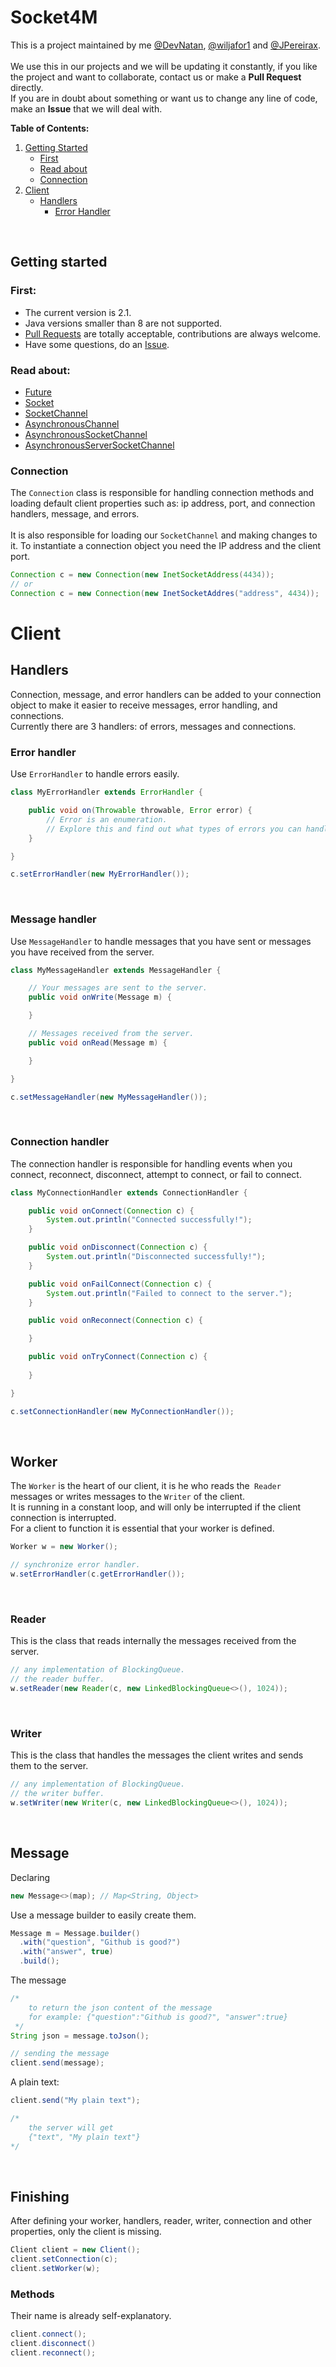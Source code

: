 # Socket4M
This is a project maintained by me [@DevNatan](https://github.com/DevNatan), [@wiljafor1](https://github.com/wiljafor1) and [@JPereirax](https://github.com/JPereirax).\
<br>
We use this in our projects and we will be updating it constantly, if you like the project and want to collaborate, contact us or make a **Pull Request** directly.\
If you are in doubt about something or want us to change any line of code, make an **Issue** that we will deal with.
<br>

**Table of Contents:**
1. [Getting Started](#getting-started)
    - [First](#first)
    - [Read about](#read-about)
    - [Connection](#connection)
2. [Client](#client)
    - [Handlers](#handlers)
        - [Error Handler](#error-handler)
    
<br>
  
## Getting started
### First:
  - The current version is 2.1.
  - Java versions smaller than 8 are not supported.
  - [Pull Requests](https://github.com/DevNatan/Socket4M/pulls) are totally acceptable, contributions are always welcome.
  - Have some questions, do an [Issue](https://github.com/DevNatan/Socket4M/issues).
  
### Read about:
  * [Future](https://docs.oracle.com/javase/8/docs/api/java/util/concurrent/Future.html)
  * [Socket](https://docs.oracle.com/javase/8/docs/api/java/net/Socket.html)
  * [SocketChannel](https://docs.oracle.com/javase/8/docs/api/java/nio/channels/SocketChannel.html)
  * [AsynchronousChannel](https://docs.oracle.com/javase/8/docs/api/java/nio/channels/AsynchronousChannel.html)
  * [AsynchronousSocketChannel](https://docs.oracle.com/javase/8/docs/api/java/nio/channels/AsynchronousSocketChannel.html)
  * [AsynchronousServerSocketChannel](https://docs.oracle.com/javase/8/docs/api/java/nio/channels/AsynchronousServerSocketChannel.html)
  
### Connection
The `Connection` class is responsible for handling connection methods and loading default client properties such as: ip address, port, and connection handlers, message, and errors.
<br><br>
It is also responsible for loading our `SocketChannel` and making changes to it.
To instantiate a connection object you need the IP address and the client port.
```java
Connection c = new Connection(new InetSocketAddress(4434));
// or
Connection c = new Connection(new InetSocketAddres("address", 4434));
```

# Client
## Handlers
Connection, message, and error handlers can be added to your connection object to make it easier to receive messages, error handling, and connections.\
Currently there are 3 handlers: of errors, messages and connections.
<br>
### Error handler
Use `ErrorHandler` to handle errors easily.
```java
class MyErrorHandler extends ErrorHandler {

    public void on(Throwable throwable, Error error) {
        // Error is an enumeration.
        // Explore this and find out what types of errors you can handle.
    }

}

c.setErrorHandler(new MyErrorHandler());
```
<br>

### Message handler
Use `MessageHandler` to handle messages that you have sent or messages you have received from the server.
```java
class MyMessageHandler extends MessageHandler {

    // Your messages are sent to the server.
    public void onWrite(Message m) {

    }

    // Messages received from the server.
    public void onRead(Message m) {

    }

}

c.setMessageHandler(new MyMessageHandler());
```
<br>

### Connection handler
The connection handler is responsible for handling events when you connect, reconnect, disconnect, attempt to connect, or fail to connect.
```java
class MyConnectionHandler extends ConnectionHandler {

    public void onConnect(Connection c) {
        System.out.println("Connected successfully!");
    }

    public void onDisconnect(Connection c) {
        System.out.println("Disconnected successfully!");
    }

    public void onFailConnect(Connection c) {
        System.out.println("Failed to connect to the server.");
    }

    public void onReconnect(Connection c) {

    }

    public void onTryConnect(Connection c) {
    
    }

}

c.setConnectionHandler(new MyConnectionHandler());
```
<br>

## Worker
The `Worker` is the heart of our client, it is he who reads the` Reader` messages or writes messages to the `Writer` of the client.\
It is running in a constant loop, and will only be interrupted if the client connection is interrupted.\
For a client to function it is essential that your worker is defined.
```java
Worker w = new Worker();

// synchronize error handler.
w.setErrorHandler(c.getErrorHandler());
```
<br>

### Reader
This is the class that reads internally the messages received from the server.
```java
// any implementation of BlockingQueue.
// the reader buffer.
w.setReader(new Reader(c, new LinkedBlockingQueue<>(), 1024));
```
<br>

### Writer
This is the class that handles the messages the client writes and sends them to the server.
```java
// any implementation of BlockingQueue.
// the writer buffer.
w.setWriter(new Writer(c, new LinkedBlockingQueue<>(), 1024));
```
<br>

## Message
Declaring
```java
new Message<>(map); // Map<String, Object>
```

Use a message builder to easily create them.
```java
Message m = Message.builder()
  .with("question", "Github is good?")
  .with("answer", true)
  .build();
```

The message
```java
/* 
    to return the json content of the message
    for example: {"question":"Github is good?", "answer":true}
 */
String json = message.toJson();

// sending the message
client.send(message);
```

A plain text:
```java
client.send("My plain text");

/*
    the server will get
    {"text", "My plain text"}  
*/
```
<br>

## Finishing
After defining your worker, handlers, reader, writer, connection and other properties, only the client is missing.
```java
Client client = new Client();
client.setConnection(c);
client.setWorker(w);
```

### Methods
Their name is already self-explanatory.
```java
client.connect();
client.disconnect()
client.reconnect();
```
